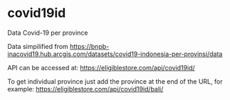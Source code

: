 # covid19id
Data Covid-19 per province

Data simpilified from https://bnpb-inacovid19.hub.arcgis.com/datasets/covid19-indonesia-per-provinsi/data

API can be accessed at:
https://eligiblestore.com/api/covid19id/

To get individual province just add the province at the end of the URL, for example:
https://eligiblestore.com/api/covid19id/bali/
